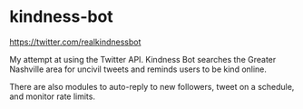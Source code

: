 # kindness-bot
https://twitter.com/realkindnessbot

My attempt at using the Twitter API. Kindness Bot searches the Greater Nashville area for uncivil tweets and reminds users to be kind online.

There are also modules to auto-reply to new followers, tweet on a schedule, and monitor rate limits.
